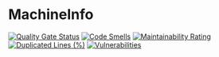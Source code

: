 # MachineInfo

[![Quality Gate Status](https://sonarcloud.io/api/project_badges/measure?project=Jubblin_MachineInfo&metric=alert_status)](https://sonarcloud.io/summary/new_code?id=Jubblin_MachineInfo)
[![Code Smells](https://sonarcloud.io/api/project_badges/measure?project=Jubblin_MachineInfo&metric=code_smells)](https://sonarcloud.io/summary/new_code?id=Jubblin_MachineInfo)
[![Maintainability Rating](https://sonarcloud.io/api/project_badges/measure?project=Jubblin_MachineInfo&metric=sqale_rating)](https://sonarcloud.io/summary/new_code?id=Jubblin_MachineInfo)
[![Duplicated Lines (%)](https://sonarcloud.io/api/project_badges/measure?project=Jubblin_MachineInfo&metric=duplicated_lines_density)](https://sonarcloud.io/summary/new_code?id=Jubblin_MachineInfo)
[![Vulnerabilities](https://sonarcloud.io/api/project_badges/measure?project=Jubblin_MachineInfo&metric=vulnerabilities)](https://sonarcloud.io/summary/new_code?id=Jubblin_MachineInfo)

